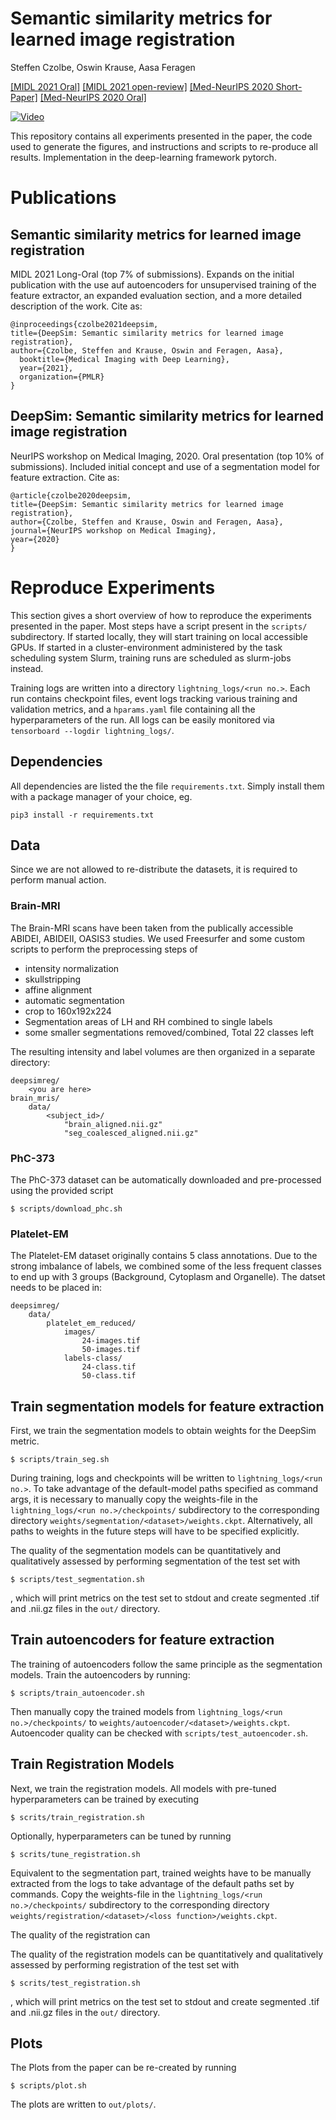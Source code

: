 # Semantic similarity metrics for learned image registration

Steffen Czolbe, Oswin Krause, Aasa Feragen

[[MIDL 2021 Oral]](https://youtu.be/Hs9X3wSO774) [[MIDL 2021 open-review]](https://openreview.net/forum?id=9M5cH--UdcC) [[Med-NeurIPS 2020 Short-Paper]](https://arxiv.org/abs/2011.05735) [[Med-NeurIPS 2020 Oral]](https://youtu.be/GV4r2fOe0Oo)


[![Video](https://img.youtube.com/vi/Hs9X3wSO774/hqdefault.jpg)](https://youtu.be/Hs9X3wSO774)

This repository contains all experiments presented in the paper, the code used to generate the figures, and instructions and scripts to re-produce all results. Implementation in the deep-learning framework pytorch.

# Publications

## Semantic similarity metrics for learned image registration

MIDL 2021 Long-Oral (top 7% of submissions). Expands on the initial publication with the use auf autoencoders for unsupervised training of the feature extractor, an expanded evaluation section, and a more detailed description of the work. Cite as:

```
@inproceedings{czolbe2021deepsim,
title={DeepSim: Semantic similarity metrics for learned image registration},
author={Czolbe, Steffen and Krause, Oswin and Feragen, Aasa},
  booktitle={Medical Imaging with Deep Learning},
  year={2021},
  organization={PMLR}
}
```


## DeepSim: Semantic similarity metrics for learned image registration

NeurIPS workshop on Medical Imaging, 2020. Oral presentation (top 10% of submissions). Included initial concept and use of a segmentation model for feature extraction. Cite as:

```
@article{czolbe2020deepsim,
title={DeepSim: Semantic similarity metrics for learned image registration},
author={Czolbe, Steffen and Krause, Oswin and Feragen, Aasa},
journal={NeurIPS workshop on Medical Imaging},
year={2020}
}
```


# Reproduce Experiments

This section gives a short overview of how to reproduce the experiments presented in the paper. Most steps have a script present in the `scripts/` subdirectory. If started locally, they will start training on local accessible GPUs. If started in a cluster-environment administered by the task scheduling system Slurm, training runs are scheduled as slurm-jobs instead.

Training logs are written into a directory `lightning_logs/<run no.>`. Each run contains checkpoint files, event logs tracking various training and validation metrics, and a `hparams.yaml` file containing all the hyperparameters of the run. All logs can be easily monitored via `tensorboard --logdir lightning_logs/`.

## Dependencies

All dependencies are listed the the file `requirements.txt`. Simply install them with a package manager of your choice, eg.

```
pip3 install -r requirements.txt
```

## Data

Since we are not allowed to re-distribute the datasets, it is required to perform manual action. 

### Brain-MRI
The Brain-MRI scans have been taken from the publically accessible ABIDEI, ABIDEII, OASIS3 studies. We used Freesurfer and some custom scripts to perform the preprocessing steps of
- intensity normalization
- skullstripping
- affine alignment
- automatic segmentation
- crop to 160x192x224
- Segmentation areas of LH and RH combined to single labels
- some smaller segmentations removed/combined, Total 22 classes left

The resulting intensity and label volumes are then organized in a separate directory:

```
deepsimreg/
    <you are here>
brain_mris/
    data/
        <subject_id>/
            "brain_aligned.nii.gz"
            "seg_coalesced_aligned.nii.gz"
```
### PhC-373
The PhC-373 dataset can be automatically downloaded and pre-processed using the provided script
```
$ scripts/download_phc.sh
```

### Platelet-EM
The Platelet-EM dataset originally contains 5 class annotations. Due to the strong imbalance of labels, we combined some of the less frequent classes to end up with 3 groups (Background, Cytoplasm and Organelle). The datset needs to be placed in:
```
deepsimreg/
    data/
        platelet_em_reduced/
            images/
                24-images.tif
                50-images.tif
            labels-class/
                24-class.tif
                50-class.tif
```

## Train segmentation models for feature extraction

First, we train the segmentation models to obtain weights for the DeepSim metric.

```
$ scripts/train_seg.sh
```

During training, logs and checkpoints will be written to `lightning_logs/<run no.>`. To take advantage of the default-model paths specified as command args, it is necessary to manually copy the weights-file in the `lightning_logs/<run no.>/checkpoints/` subdirectory to the corresponding directory `weights/segmentation/<dataset>/weights.ckpt`. Alternatively, all paths to weights in the future steps will have to be specified explicitly.

The quality of the segmentation models can be quantitatively and qualitatively assessed by performing segmentation of the test set with

```
$ scripts/test_segmentation.sh
```

, which will print metrics on the test set to stdout and create segmented .tif and .nii.gz files in the `out/` directory.

## Train autoencoders for feature extraction

The training of autoencoders follow the same principle as the segmentation models. Train the autoencoders by running:

```
$ scripts/train_autoencoder.sh
```

Then manually copy the trained models from `lightning_logs/<run no.>/checkpoints/` to `weights/autoencoder/<dataset>/weights.ckpt`. Autoencoder quality can be checked with `scripts/test_autoencoder.sh`.

## Train Registration Models

Next, we train the registration models. All models with pre-tuned hyperparameters can be trained by executing

```
$ scrits/train_registration.sh
```

Optionally, hyperparameters can be tuned by running

```
$ scrits/tune_registration.sh
```

Equivalent to the segmentation part, trained weights have to be manually extracted from the logs to take advantage of the default paths set by commands. Copy the weights-file in the `lightning_logs/<run no.>/checkpoints/` subdirectory to the corresponding directory `weights/registration/<dataset>/<loss function>/weights.ckpt`.

The quality of the registration can

The quality of the registration models can be quantitatively and qualitatively assessed by performing registration of the test set with

```
$ scrits/test_registration.sh
```

, which will print metrics on the test set to stdout and create segmented .tif and .nii.gz files in the `out/` directory.

## Plots

The Plots from the paper can be re-created by running

```
$ scripts/plot.sh
```

The plots are written to `out/plots/`.
